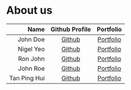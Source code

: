 # About us

Name     |             Github Profile              | Portfolio 
------------:|:---------------------------------------:|:---------:
John Doe   |      [Github](https://github.com/)      | [Portfolio](docs/team/johndoe.md)
Nigel Yeo    | [Github](https://github.com/NigelYeoTW) | [Portfolio](docs/team/NigelYeo.md)
Ron John   |      [Github](https://github.com/)      | [Portfolio](docs/team/johndoe.md)
John Roe   |      [Github](https://github.com/)      | [Portfolio](docs/team/johndoe.md)
Tan Ping Hui |   [Github](https://github.com/TPH777)   | [Portfolio](docs/team/tanpinghui.md)
